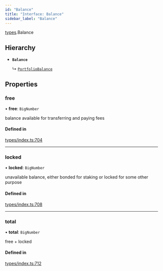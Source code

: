 ```yaml
---
id: "Balance"
title: "Interface: Balance"
sidebar_label: "Balance"
---
```


[types](../../../modules/Types/Types.md).Balance

## Hierarchy

- **`Balance`**

  ↳ [`PortfolioBalance`](../../API/Entities/Portfolio/Types/PortfolioBalance/PortfolioBalance.md)

## Properties

### free

• **free**: `BigNumber`

balance available for transferring and paying fees

#### Defined in

[types/index.ts:704](https://github.com/PolymeshAssociation/polymesh-sdk/blob/07a4c5b0/src/types/index.ts#L704)

___

### locked

• **locked**: `BigNumber`

unavailable balance, either bonded for staking or locked for some other purpose

#### Defined in

[types/index.ts:708](https://github.com/PolymeshAssociation/polymesh-sdk/blob/07a4c5b0/src/types/index.ts#L708)

___

### total

• **total**: `BigNumber`

free + locked

#### Defined in

[types/index.ts:712](https://github.com/PolymeshAssociation/polymesh-sdk/blob/07a4c5b0/src/types/index.ts#L712)
